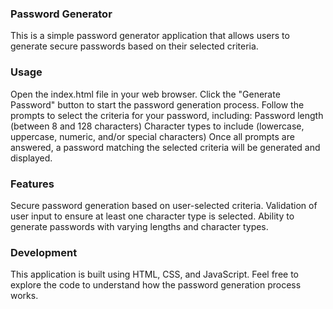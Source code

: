 ### Password Generator
This is a simple password generator application that allows users to generate secure passwords based on their selected criteria.

### Usage
Open the index.html file in your web browser.
Click the "Generate Password" button to start the password generation process.
Follow the prompts to select the criteria for your password, including:
Password length (between 8 and 128 characters)
Character types to include (lowercase, uppercase, numeric, and/or special characters)
Once all prompts are answered, a password matching the selected criteria will be generated and displayed.

### Features
Secure password generation based on user-selected criteria.
Validation of user input to ensure at least one character type is selected.
Ability to generate passwords with varying lengths and character types.

### Development
This application is built using HTML, CSS, and JavaScript. Feel free to explore the code to understand how the password generation process works.


